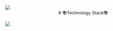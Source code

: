 



<img src="https://capsule-render.vercel.app/api?type=Waving&color=timeGradient&height=300&section=header&text=HI%20THERE&fontSize=90" />

<center>
# 📚Technology Stack📚 
 </center>
  
   <img src="https://img.shields.io/badge/Flutter-3766AB?style=flat-square&logo=Flutter&logoColor=white"/></a>


